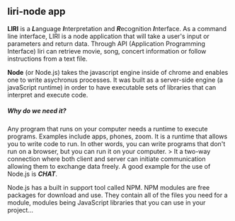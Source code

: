 ## liri-node app
**LIRI** is a ***L***anguage ***I***nterpretation and ***R***ecognition ***I***nterface. 
As a command line interface, LIRI is a node application that will take a user's input or parameters and return data.  Through API (Application Programming Interface) liri can retrieve movie, song, concert information or follow instructions from a text file.   

**Node** (or Node.js) takes the javascript engine inside of chrome and enables one to write asychronus processes.  It was built as a server-side engine (a javaScript runtime) in order to have executable sets of libraries that can interpret and execute code.

##### Why do we need it? 
Any program that runs on your computer needs a runtime to execute programs.  Examples include apps, phones, zoom.  It is a runtime that allows you to write code to run. In other words, you can write programs that don't run on a browser, but you can run it on your computer.  > It a two-way connection where both client and server can initiate communication allowing them to exchange data freely.  A good example for the use of Node.js is ***CHAT***.

Node.js has a built in support tool called NPM. NPM modules are free packages for download and use.  They contain all of the files you need for a module, modules being JavaScript libraries that you can use in your project...  



